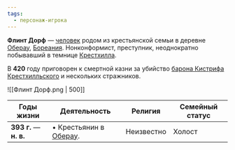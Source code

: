```yaml
---
tags:
  - персонаж-игрока
---
```

**Флинт Дорф** — [человек](Люди) родом из крестьянской семьи в деревне [Оберау](Оберау.md), [Бореания](Бореания). Нонконформист, преступник, неоднократно побывавший в темнице [Крестхилла](Крестхилл.md).

В **420** году приговорен к смертной казни за убийство [барона Кистрифа Крестхилльского](Кистриф%20Крестхилльский) и нескольких стражников.

![[Флинт Дорф.png | 500]]

| Годы жизни              | Деятельность                         | Религия    | Семейный статус |
| ----------------------- | ------------------------------------ | ---------- | --------------- |
| **393  г.** — **н. в.** | • Крестьянин в [Оберау](Оберау.md).<br> | Неизвестно | Холост          |